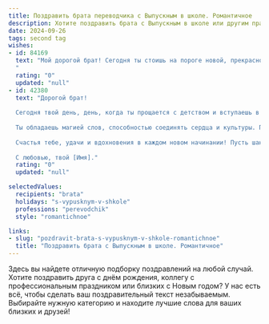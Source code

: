```yaml
---
title: Поздравить брата переводчика с Выпускным в школе. Романтичное
description: Хотите поздравить брата с Выпускным в школе или другим праздником? Наш ИИ создаст незабываемое поздравление, а вы обязательно выделитесь среди других.  
date: 2024-09-26
tags: second tag
wishes:
- id: 84169
  text: "Мой дорогой брат! Сегодня ты стоишь на пороге новой, прекрасной жизни,  завершая один из самых важных её этапов.  Выпускной…  Это не просто окончание школы, это взлёт, начало твоего собственного, уникального пути.  Ты выбрал профессию переводчика – профессию,  полную магии, соединяющую миры и культуры.  Пусть каждый твой перевод будет пронизан твоей чуткостью и талантом, пусть он  становится мостиком между сердцами людей,  а каждое слово –  звучанием твоей души.  Я невероятно горжусь тобой,  и с нетерпением жду,  чтобы увидеть,  какие чудеса ты сотворишь в этом мире.  С праздником, мой любимый брат!
  "
  rating: "0"
  updated: "null"
- id: 42380
  text: "Дорогой брат!
  
  Сегодня твой день, день, когда ты прощается с детством и вступаешь в новую, полную возможностей жизнь! С выпускным тебя! Этот шаг — не просто завершение школьного пути, но и начало удивительного путешествия к мечте стать переводчиком.
  
  Ты обладаешь магией слов, способностью соединять сердца и культуры. Пусть каждый новый язык станет для тебя ключом к пониманию мира, а каждая встреча с людьми — незабываемым моментом. Я верю, что ты сможешь передать все те чувства и эмоции, которые таятся за словами, и создать мосты, где раньше были только стены.
  
  Счастья тебе, удачи и вдохновения в каждом новом начинании! Пусть шанс раскрыть свои таланты сопутствует тебе всегда. Я горжусь тем, что у меня есть такой замечательный брат!
  
  С любовью, твой [Имя]."
  rating: "0"
  updated: "null"

selectedValues:
  recipients: "brata"
  holidays: "s-vypusknym-v-shkole"
  professions: "perevodchik"
  style: "romantichnoe"

links:
- slug: "pozdravit-brata-s-vypusknym-v-shkole-romantichnoe"
  title: "Поздравить брата с Выпускным в школе. Романтичное"
---
```


Здесь вы найдете отличную подборку поздравлений на любой случай.
Хотите поздравить друга с днём рождения, коллегу с профессиональным праздником или близких с Новым годом? У нас есть всё, чтобы сделать ваш поздравительный текст незабываемым. Выбирайте нужную категорию и находите лучшие слова для ваших близких и друзей!
